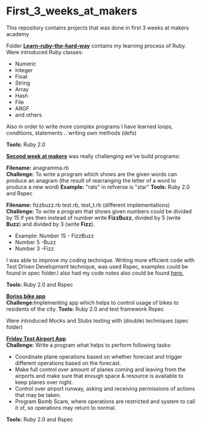 ﻿First_3_weeks_at_makers
=======================

<p>This repository contains projects that was done in first 3 weeks at makers academy</p>
Folder <a href="https://github.com/violentr/First_3_weeks_at_makers/tree/master/Learn-the-ruby-hard-way-week1"><b>Learn-ruby-the-hard-way</b></a> contains my learning process of Ruby.
Were introduced Ruby classes:
 <ul><li>Numeric</li>
 <li>Integer</li>
 <li>Float</li>
 <li>String</li>
 <li>Array</li>
 <li>Hash</li>
 <li>File</li>
 <li>ARGF</li>
 <li> and others</li>
 </ul>
 <p>Also in order to write more complex programs I have learned loops, conditions, statements .. writing own methods (defs)</p>
<b>Tools:</b> Ruby 2.0

<a href="https://github.com/violentr/First_3_weeks_at_makers/tree/master/week2"><b>Second week at makers</b></a> was really challenging we've build programs: 

<b>Filename:</b> anagramma.rb</br>
<b>Challenge:</b> To write a program which shows are the given words can produce an anagram (the result of rearranging the letter of a word to produce a new word)
<b>Example:</b> "rats" in refverse is "star"
<b>Tools:</b> Ruby 2.0 and Rspec
 
<b>Filename:</b> fizzbuzz.rb test.rb, test_t.rb (different implementations)</br>
<b>Challenge:</b> To write a program that shows given numbers could be divided by 15 if yes then instead of number write <b>FizzBuzz</b>, divided by 5 (write <b>Buzz</b>) and divided by 3 (write <b>Fizz</b>).
<ul>
<li>Example: Number 15 - FizzBuzz</li>
<li>Number 5 -Buzz</li>
<li>Number 3 -Fizz</li>
</ul>
<p>I was able to improve my coding technique.
Writing more efficient code with Test Driven Development technique, was used Rspec, examples could be found in spec folder.I also had my code notes also could be found <a href="https://github.com/violentr/First_3_weeks_at_makers/tree/master/week2">here.</a></p>
<b>Tools:</b> Ruby 2.0 and Rspec

<a href="https://github.com/violentr/First_3_weeks_at_makers/tree/master/boriss-bike-app"><b>Boriss bike app</b></a></br>
<b>Challenge:</b>Implementing app which helps to control usage of bikes to residents of the city.
<b>Tools:</b> Ruby 2.0 and test framework Rspec
<p>Were introduced Mocks and Stubs testing with (double) techniques (spec folder)</p>

<a href="https://github.com/violentr/First_3_weeks_at_makers/tree/master/Friday-Test-Airport-App"><b>Friday Test Airport App</b></a></br>
<b>Challenge:</b> Write a program what helps to perform following tasks:
<ul>
<li>Coordinate plane operations based on whether forecast and trigger different operations based on the forecast.</li>
<li>Make full control over amount of planes coming and leaving from the airports and make sure that enough space & resource is available to keep planes over night.</li>
<li>Control over airport runway, asking and receiving permissions of actions that may be taken.</li>
<li>Program Bomb Scare, where operations are restricted and system to call it of, so operations may return to normal.</li>
</ul>
<b>Tools:</b> Ruby 2.0 and Rspec
